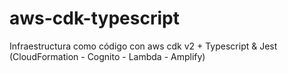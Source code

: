 # aws-cdk-typescript
Infraestructura como código con aws cdk v2 + Typescript &amp; Jest (CloudFormation - Cognito - Lambda - Amplify)

